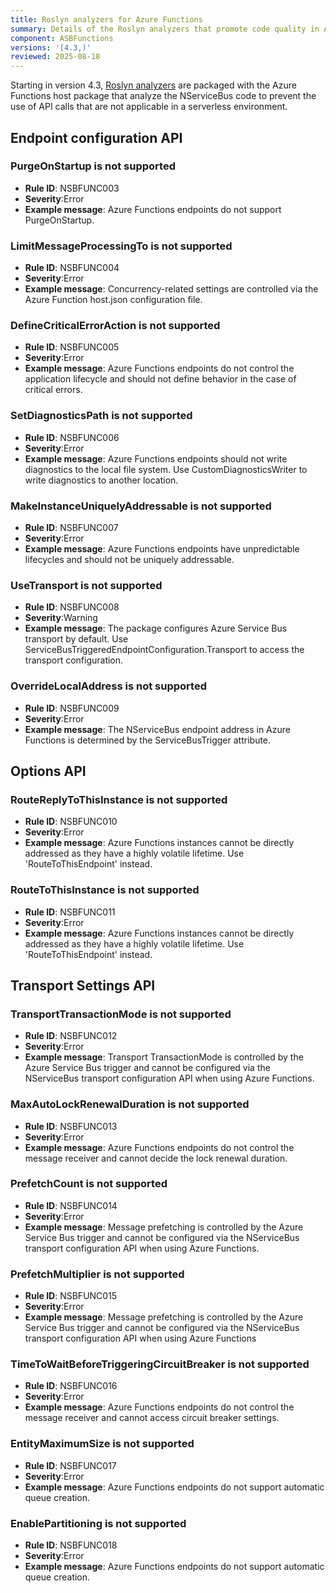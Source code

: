 ```yaml
---
title: Roslyn analyzers for Azure Functions
summary: Details of the Roslyn analyzers that promote code quality in Azure Functions.
component: ASBFunctions
versions: '[4.3,)'
reviewed: 2025-08-18
---
```


Starting in version 4.3, [Roslyn analyzers](https://docs.microsoft.com/en-us/visualstudio/code-quality/roslyn-analyzers-overview) are packaged with the Azure Functions host package that analyze the NServiceBus code to prevent the use of API calls that are not applicable in a serverless environment.

## Endpoint configuration API

### PurgeOnStartup is not supported

* **Rule ID**: NSBFUNC003
* **Severity**:Error
* **Example message**: Azure Functions endpoints do not support PurgeOnStartup.

### LimitMessageProcessingTo is not supported

* **Rule ID**: NSBFUNC004
* **Severity**:Error
* **Example message**: Concurrency-related settings are controlled via the Azure Function host.json configuration file.

### DefineCriticalErrorAction is not supported

* **Rule ID**: NSBFUNC005
* **Severity**:Error
* **Example message**: Azure Functions endpoints do not control the application lifecycle and should not define behavior in the case of critical errors.

### SetDiagnosticsPath is not supported

* **Rule ID**: NSBFUNC006
* **Severity**:Error
* **Example message**: Azure Functions endpoints should not write diagnostics to the local file system. Use CustomDiagnosticsWriter to write diagnostics to another location.

### MakeInstanceUniquelyAddressable is not supported

* **Rule ID**: NSBFUNC007
* **Severity**:Error
* **Example message**: Azure Functions endpoints have unpredictable lifecycles and should not be uniquely addressable.

### UseTransport is not supported

* **Rule ID**: NSBFUNC008
* **Severity**:Warning
* **Example message**: The package configures Azure Service Bus transport by default. Use ServiceBusTriggeredEndpointConfiguration.Transport to access the transport configuration.

### OverrideLocalAddress is not supported

* **Rule ID**: NSBFUNC009
* **Severity**:Error
* **Example message**: The NServiceBus endpoint address in Azure Functions is determined by the ServiceBusTrigger attribute.

## Options API

### RouteReplyToThisInstance is not supported

* **Rule ID**: NSBFUNC010
* **Severity**:Error
* **Example message**: Azure Functions instances cannot be directly addressed as they have a highly volatile lifetime. Use 'RouteToThisEndpoint' instead.

### RouteToThisInstance is not supported

* **Rule ID**: NSBFUNC011
* **Severity**:Error
* **Example message**: Azure Functions instances cannot be directly addressed as they have a highly volatile lifetime. Use 'RouteToThisEndpoint' instead.

## Transport Settings API

### TransportTransactionMode is not supported

* **Rule ID**: NSBFUNC012
* **Severity**:Error
* **Example message**: Transport TransactionMode is controlled by the Azure Service Bus trigger and cannot be configured via the NServiceBus transport configuration API when using Azure Functions.

### MaxAutoLockRenewalDuration is not supported

* **Rule ID**: NSBFUNC013
* **Severity**:Error
* **Example message**: Azure Functions endpoints do not control the message receiver and cannot decide the lock renewal duration.

### PrefetchCount is not supported

* **Rule ID**: NSBFUNC014
* **Severity**:Error
* **Example message**: Message prefetching is controlled by the Azure Service Bus trigger and cannot be configured via the NServiceBus transport configuration API when using Azure Functions.

### PrefetchMultiplier is not supported

* **Rule ID**: NSBFUNC015
* **Severity**:Error
* **Example message**: Message prefetching is controlled by the Azure Service Bus trigger and cannot be configured via the NServiceBus transport configuration API when using Azure Functions

### TimeToWaitBeforeTriggeringCircuitBreaker is not supported

* **Rule ID**: NSBFUNC016
* **Severity**:Error
* **Example message**: Azure Functions endpoints do not control the message receiver and cannot access circuit breaker settings.

### EntityMaximumSize is not supported

* **Rule ID**: NSBFUNC017
* **Severity**:Error
* **Example message**: Azure Functions endpoints do not support automatic queue creation.

### EnablePartitioning is not supported

* **Rule ID**: NSBFUNC018
* **Severity**:Error
* **Example message**: Azure Functions endpoints do not support automatic queue creation.
